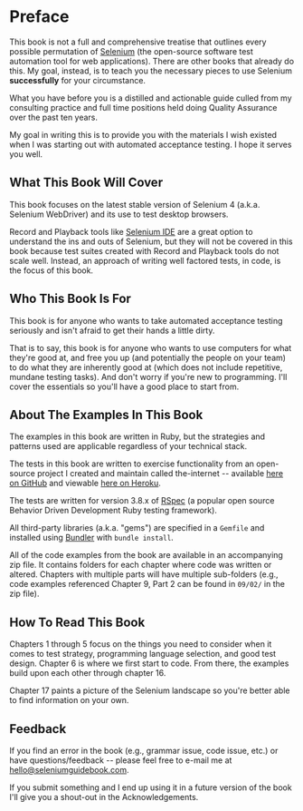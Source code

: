 # Preface

This book is not a full and comprehensive treatise that outlines every possible permutation of [Selenium](http://seleniumhq.org/) (the open-source software test automation tool for web applications). There are other books that already do this. My goal, instead, is to teach you the necessary pieces to use Selenium __successfully__ for your circumstance.

What you have before you is a distilled and actionable guide culled from my consulting practice and full time positions held doing Quality Assurance over the past ten years.

My goal in writing this is to provide you with the materials I wish existed when I was starting out with automated acceptance testing. I hope it serves you well.

## What This Book Will Cover

This book focuses on the latest stable version of Selenium 4 (a.k.a. Selenium WebDriver) and its use to test desktop browsers.

Record and Playback tools like [Selenium IDE](https://www.seleniumhq.org/selenium-ide/) are a great option to understand the ins and outs of Selenium, but they will not be covered in this book because test suites created with Record and Playback tools do not scale well. Instead, an approach of writing well factored tests, in code, is the focus of this book.

## Who This Book Is For

This book is for anyone who wants to take automated acceptance testing seriously and isn't afraid to get their hands a little dirty.

That is to say, this book is for anyone who wants to use computers for what they're good at, and free you up (and potentially the people on your team) to do what they are inherently good at (which does not include repetitive, mundane testing tasks). And don't worry if you're new to programming. I'll cover the essentials so you'll have a good place to start from.

## About The Examples In This Book

The examples in this book are written in Ruby, but the strategies and patterns used are applicable regardless of your technical stack.

The tests in this book are written to exercise functionality from an open-source project I created and maintain called the-internet -- available [here on GitHub](https://github.com/tourdedave/the-internet) and viewable [here on Heroku](http://the-internet.herokuapp.com/).

The tests are written for version 3.8.x of [RSpec](http://rspec.info/) (a popular open source Behavior Driven Development Ruby testing framework).

All third-party libraries (a.k.a. "gems") are specified in a `Gemfile` and installed using [Bundler](http://bundler.io/) with `bundle install`.

All of the code examples from the book are available in an accompanying zip file. It contains folders for each chapter where code was written or altered. Chapters with multiple parts will have multiple sub-folders (e.g., code examples referenced Chapter 9, Part 2 can be found in `09/02/` in the zip file).

## How To Read This Book

Chapters 1 through 5 focus on the things you need to consider when it comes to test strategy, programming language selection, and good test design. Chapter 6 is where we first start to code. From there, the examples build upon each other through chapter 16.

Chapter 17 paints a picture of the Selenium landscape so you're better able to find information on your own.

## Feedback

If you find an error in the book (e.g., grammar issue, code issue, etc.) or have questions/feedback -- please feel free to e-mail me at <hello@seleniumguidebook.com>.

If you submit something and I end up using it in a future version of the book I'll give you a shout-out in the Acknowledgements.


